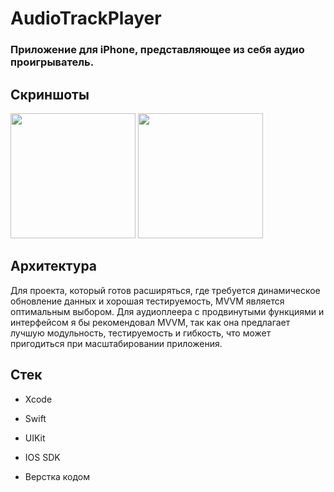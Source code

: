 # AudioTrackPlayer
### Приложение для iPhone, представляющее из себя аудио проигрыватель.

## Скриншоты
<img src="https://github.com/user-attachments/assets/1a8c94b1-0d25-4884-b2b0-6f86667dcacc" width="200">
<img src="https://github.com/user-attachments/assets/584908e0-0577-43a1-92dd-0b3b159ae1ce" width="200">

## Архитектура
Для проекта, который готов расширяться, где требуется динамическое обновление данных и хорошая тестируемость, MVVM является оптимальным выбором. Для аудиоплеера с продвинутыми функциями и интерфейсом я бы рекомендовал MVVM, так как она предлагает лучшую модульность, тестируемость и гибкость, что может пригодиться при масштабировании приложения.

## Стек
- Xcode

- Swift

- UIKit

- IOS SDK

- Верстка кодом


